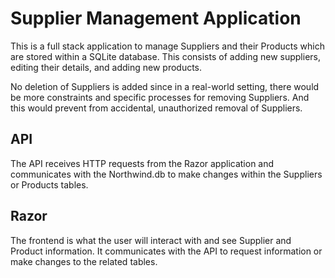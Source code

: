 # Supplier Management Application
This is a full stack application to manage Suppliers and their Products which are stored within a SQLite database. This consists of adding new suppliers, editing their details, and adding new products.

No deletion of Suppliers is added since in a real-world setting, there would be more constraints and specific processes for removing Suppliers. And this would prevent from accidental, unauthorized removal of Suppliers. 

## API
The API receives HTTP requests from the Razor application and communicates with the Northwind.db to make changes within the Suppliers or Products tables.

## Razor
The frontend is what the user will interact with and see Supplier and Product information. It communicates with the API to request information or make changes to the related tables.
